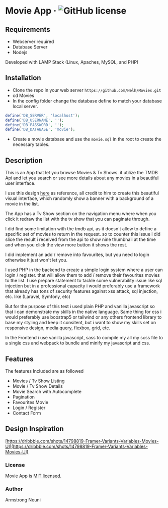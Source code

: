 # Movie App &middot; ![GitHub license](https://img.shields.io/badge/license-MIT-blue.svg)

## Requirements

- Webserver required 
- Database Server 
- Nodejs

Developed with LAMP Stack (Linux, Apaches, MySQL, and PHP)

## Installation

- Clone the repo in your web server `https://github.com/Nelh/Movies.git`
- cd Movies
- In the config folder change the database define to match your database local server.

```php
define('DB_SERVER', 'localhost');
define('DB_USERNAME', '');
define('DB_PASSWORD', '');
define('DB_DATABASE', 'movie');
```
- Create a movie database and use the `movie.sql` in the root to create the necessary tables.


## Description

This is an App that let you browse Movies & Tv Shows. it utilize the TMDB Api and let you search or see more details about any movies in a beautiful user interface.

I use this design [here](https://dribbble.com/shots/14798819-Framer-Variants-Variables-Movies-UI)
as reference, all credit to him to create this beautiful visual interface, which randomly show a banner with a background of a movie in the list.

The App has a Tv Show section on the navigation menu where when you click it redraw the list with the tv show that you can paginate through.

I did find some limitation with the tmdb api, as it doesn't allow to define a specific set of movies to return in the request. so to counter this issue i did slice the result i received from the api to show nine thumbnail at the time and when you click the view more button it shows the rest.

I did implement an add / remove into favourites, but you need to login otherwise it just won't let you.


I used PHP in the backend to create a simple login system where a user can login / register. that will allow them to add / remove their favourites movies to the list.
I use prepare statement to tackle some vulnerability issue like sql injection but in a professional capacity i would preferably use a framework that already has tons of security features against xss attack, sql injection, etc. like (Laravel, Symfony, etc)

But for the purpose of this test i used plain PHP and vanilla javascript so that i can demonstrate my skills in the native language. 
Same thing for css i would preferably use boostrap5 or tailwind or any others frontend library to base my styling and keep it consitent, but i want to show my skills set on responsive design, media query, flexbox, grid, etc.

In the Frontend i use vanilla javascript, sass to compile my all my scss file to a single css and webpack to bundle and minify my javascript and css.

## Features

The features Included are as followed

- Movies / Tv Show Listing
- Movie / Tv Show Details
- Movie Search with Autocomplete
- Pagination
- Favourites Movie
- Login / Register 
- Contact Form

## Design Inspiration
 
[https://dribbble.com/shots/14798819-Framer-Variants-Variables-Movies-UI](https://dribbble.com/shots/14798819-Framer-Variants-Variables-Movies-UI)

### License

Movie App is [MIT licensed](./LICENSE).

### Author

Armstrong Nouni
